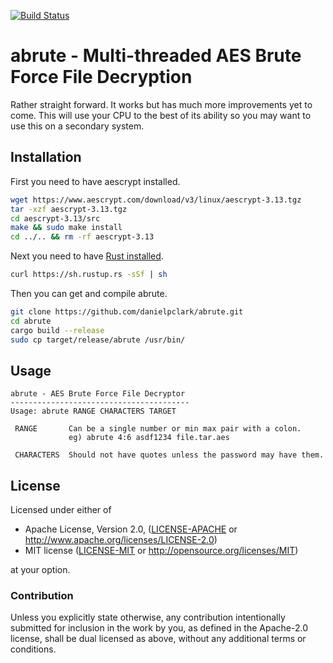 [![Build Status](https://travis-ci.org/danielpclark/abrute.svg?branch=master)](https://travis-ci.org/danielpclark/abrute)

# abrute - Multi-threaded AES Brute Force File Decryption

Rather straight forward.  It works but has much more improvements yet to come.
This will use your CPU to the best of its ability so you may want to use this on
a secondary system.

## Installation

First you need to have aescrypt installed.

```bash
wget https://www.aescrypt.com/download/v3/linux/aescrypt-3.13.tgz
tar -xzf aescrypt-3.13.tgz
cd aescrypt-3.13/src
make && sudo make install
cd ../.. && rm -rf aescrypt-3.13
```

Next you need to have [Rust installed](https://www.rust-lang.org/en-US/install.html).  

```bash
curl https://sh.rustup.rs -sSf | sh
```

Then you can get and compile abrute.

```bash
git clone https://github.com/danielpclark/abrute.git
cd abrute
cargo build --release
sudo cp target/release/abrute /usr/bin/
```

## Usage

```
abrute - AES Brute Force File Decryptor
----------------------------------------
Usage: abrute RANGE CHARACTERS TARGET

 RANGE       Can be a single number or min max pair with a colon.
             eg) abrute 4:6 asdf1234 file.tar.aes

 CHARACTERS  Should not have quotes unless the password may have them.
```

## License

Licensed under either of

 * Apache License, Version 2.0, ([LICENSE-APACHE](LICENSE-APACHE) or http://www.apache.org/licenses/LICENSE-2.0)
 * MIT license ([LICENSE-MIT](LICENSE-MIT) or http://opensource.org/licenses/MIT)

at your option.

### Contribution

Unless you explicitly state otherwise, any contribution intentionally submitted
for inclusion in the work by you, as defined in the Apache-2.0 license, shall be dual licensed as above, without any
additional terms or conditions.
